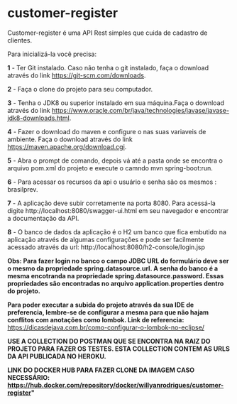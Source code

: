 # customer-register

Customer-register é uma API Rest simples que cuida de cadastro de clientes.

Para inicializá-la você precisa:

**1** - Ter Git instalado. Caso não tenha o git instalado, faça o download através do link https://git-scm.com/downloads.

**2** - Faça o clone do projeto para seu computador.

**3** - Tenha o JDK8 ou superior instalado em sua máquina.Faça o download através do link https://www.oracle.com/br/java/technologies/javase/javase-jdk8-downloads.html.

**4** - Fazer o download do maven e configure o nas suas variaveis de ambiente. Faça o download através do link https://maven.apache.org/download.cgi.

**5** - Abra o prompt de comando, depois vá até a pasta onde se encontra o arquivo pom.xml do projeto e execute o camndo mvn spring-boot:run.

**6** - Para acessar os recursos da api o usuário e senha são os mesmos : brasilprev.

**7** - A aplicação deve subir corretamente na porta 8080. Para acessá-la digite http://localhost:8080/swagger-ui.html em seu navegador e encontrar a documentação da API.

**8** - O banco de dados da aplicação é o H2 um banco que fica embutido na aplicação através de algumas configurações e pode ser facilmente acessado através da url: http://localhost:8080/h2-console/login.jsp

**Obs:  Para fazer login no banco o campo JDBC URL do formulário deve ser o mesmo da propriedade spring.datasource.url. A senha do banco é a mesma encotranda na propriedade spring.datasource.password. Essas propriedades são encontradas no arquivo application.properties dentro do projeto.**

**Para poder executar a subida do projeto através da sua IDE de preferencia, lembre-se de configurar a mesma para que não hajam conflitos com anotações como lombok. Link de referencia:** https://dicasdejava.com.br/como-configurar-o-lombok-no-eclipse/

**USE A COLLECTION DO POSTMAN QUE SE ENCONTRA NA RAIZ DO PROJETO PARA FAZER OS TESTES. ESTA COLLECTION CONTEM AS URLS DA API PUBLICADA NO HEROKU.**

**LINK DO DOCKER HUB PARA FAZER CLONE DA IMAGEM CASO NECESSÁRIO: https://hub.docker.com/repository/docker/willyanrodrigues/customer-register"**




